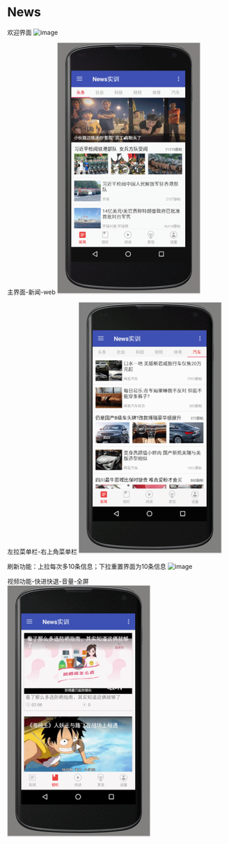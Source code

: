 # News
欢迎界面
![image](https://github.com/FrankieJian/News/blob/master/app/src/pic/welcome.gif)

主界面-新闻-web
![image](https://github.com/FrankieJian/News/blob/master/app/src/pic/home.gif)

左拉菜单栏-右上角菜单栏
![image](https://github.com/FrankieJian/News/blob/master/app/src/pic/menu.gif)

刷新功能：上拉每次多10条信息；下拉重置界面为10条信息
![image](https://github.com/FrankieJian/News/blob/master/app/src/pic/F5.gif)

视频功能-快进快退-音量-全屏
![image](https://github.com/FrankieJian/News/blob/master/app/src/pic/video.gif)
